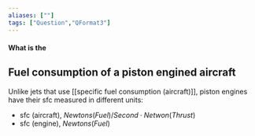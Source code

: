 ```yaml
---
aliases: [""]
tags: ["Question","QFormat3"]
---
```


#### What is the
## Fuel consumption of a piston engined aircraft
Unlike jets that use [[specific fuel consumption (aircraft)]], piston engines have their sfc measured in different units:
- sfc (aircraft), $Newtons(Fuel)/Second\cdot Netwon(Thrust)$
- sfc (engine), $Newtons(Fuel)$

